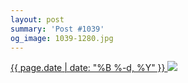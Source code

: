 ```yaml
---
layout: post
summary: 'Post #1039'
og_image: 1039-1280.jpg
---
```


<p>
 <time>
  <a href="/1039">
   {{ page.date | date: "%B %-d, %Y" }}
  </a>
 </time>
 <a href="/1039">
  <img sizes="(min-width: 700px) 50vw, calc(100vw - 2rem)" src="{{ site.assets_url }}/1039-640.jpg" srcset="{{ site.assets_url }}/1039-320.jpg 320w, {{ site.assets_url }}/1039-640.jpg 640w, {{ site.assets_url }}/1039-960.jpg 960w, {{ site.assets_url }}/1039-1280.jpg 1280w"/>
 </a>
</p>
